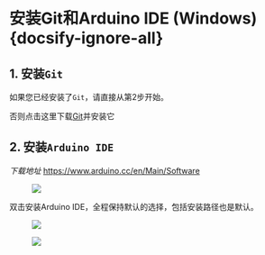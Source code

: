 # 安装Git和Arduino IDE (Windows) {docsify-ignore-all}

## 1. 安装`Git`
如果您已经安装了`Git`，请直接从第2步开始。

否则点击这里下载[Git](https://git-scm.com/download/win)并安装它

## 2. 安装`Arduino IDE`

*下载地址*
https://www.arduino.cc/en/Main/Software

<figure>
    <img src="assets/img/getting_started_pics/m5stack_core/get_started_with_arduino_m5core/windows/arduino_cc_package.png">
</figure>

双击安装Arduino IDE，全程保持默认的选择，包括安装路径也是默认。

<figure>
    <img src="assets/img/getting_started_pics/m5stack_core/get_started_with_arduino_m5core/windows/select_arduino_install_path.png">
</figure>

<figure>
    <img src="assets/img/getting_started_pics/m5stack_core/get_started_with_arduino_m5core/windows/install_arduino_2.png">
</figure>